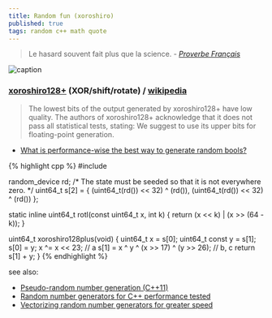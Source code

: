 ```yaml
---
title: Random fun (xoroshiro)
published: true
tags: random c++ math quote
---
```

> Le hasard souvent fait plus que la science. - [_Proverbe Français_](https://citations.ouest-france.fr/citation-proverbe-francais/hasard-souvent-fait-science-80598.html)

![caption](https://thompsonsed.co.uk/wp-content/uploads/2019/03/prng_perf.jpg) 

### [xoroshiro128+](http://xoroshiro.di.unimi.it/) (XOR/shift/rotate) / [wikipedia](https://en.wikipedia.org/wiki/Xorshift#xorshift.2B)

> The lowest bits of the output generated by xoroshiro128+ have low quality. The authors of xoroshiro128+ acknowledge that it does not pass all statistical tests, stating: We suggest to use its upper bits for floating-point generation.

- [What is performance-wise the best way to generate random bools?]( https://stackoverflow.com/a/35358644/51386)

{% highlight cpp %}
#include <random>

random_device rd;
/* The state must be seeded so that it is not everywhere zero. */
uint64_t s[2] = { (uint64_t(rd()) << 32) ^ (rd()),
    (uint64_t(rd()) << 32) ^ (rd()) };

static inline uint64_t rotl(const uint64_t x, int k) {
	return (x << k) | (x >> (64 - k));
}

uint64_t xoroshiro128plus(void) {
    uint64_t x = s[0];
    uint64_t const y = s[1];
    s[0] = y;
    x ^= x << 23; // a
    s[1] = x ^ y ^ (x >> 17) ^ (y >> 26); // b, c
    return s[1] + y;
}
{% endhighlight %}

  see also:
- [Pseudo-random number generation (C++11)](http://en.cppreference.com/w/cpp/numeric/random)
- [Random number generators for C++ performance tested](https://thompsonsed.co.uk/random-number-generators-for-c-performance-tested)
- [Vectorizing random number generators for greater speed](https://lemire.me/blog/2018/06/07/vectorizing-random-number-generators-for-greater-speed-pcg-and-xorshift128-avx-512-edition/)